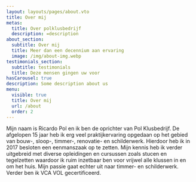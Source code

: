 ```yaml
---
layout: layouts/pages/about.vto
title: Over mij
metas:
  title: Over polklusbedrijf
  description: =description
about_section:
  subtitle: Over mij
  title: Meer dan een decennium aan ervaring
  image: /img/about-img.webp
testimonials_section:
  subtitle: testimonials
  title: Deze mensen gingen uw voor
hasCarousel: true
description: Some description about us
menu:
  visible: true
  title: Over mij
  url: /about
  order: 2
---
```

Mijn naam is Ricardo Pol en ik ben de oprichter van Pol Klusbedrijf. De
afgelopen 15 jaar heb ik erg veel praktijkervaring opgedaan op het gebied van
bouw-, sloop-, timmer-, renovatie- en schilderwerk. Hierdoor heb ik in 2017
besloten een eenmanszaak op te zetten. Mijn kennis heb ik verder uitgebreid met
diverse opleidingen en cursussen zoals stucen en tegelzetten waardoor ik ruim
inzetbaar ben voor vrijwel alle klussen in en om het huis. Mijn passie gaat
echter uit naar timmer- en schilderwerk. Verder ben ik VCA VOL gecertificeerd.
